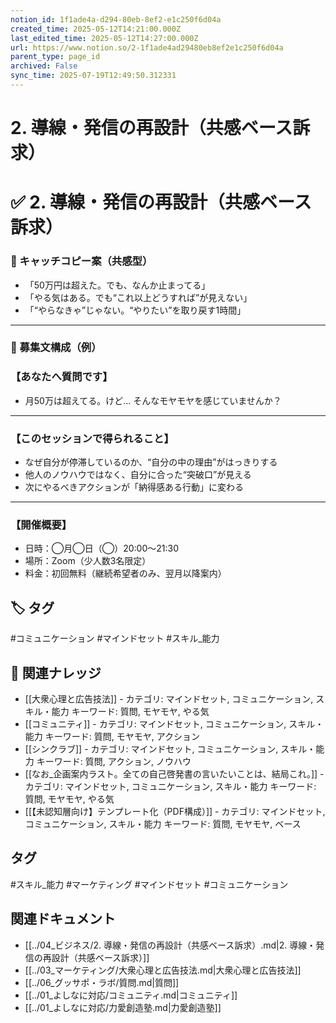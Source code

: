 ```yaml
---
notion_id: 1f1ade4a-d294-80eb-8ef2-e1c250f6d04a
created_time: 2025-05-12T14:21:00.000Z
last_edited_time: 2025-05-12T14:27:00.000Z
url: https://www.notion.so/2-1f1ade4ad29480eb8ef2e1c250f6d04a
parent_type: page_id
archived: False
sync_time: 2025-07-19T12:49:50.312331
---
```


# 2. 導線・発信の再設計（共感ベース訴求）

# ✅ 2. 導線・発信の再設計（共感ベース訴求）
### 🎯 キャッチコピー案（共感型）
- 「50万円は超えた。でも、なんか止まってる」
- 「やる気はある。でも“これ以上どうすれば”が見えない」
- 「“やらなきゃ”じゃない。“やりたい”を取り戻す1時間」
---
### 📩 募集文構成（例）
### 【あなたへ質問です】
- 月50万は超えてる。けど…
そんなモヤモヤを感じていませんか？
---
### 【このセッションで得られること】
- なぜ自分が停滞しているのか、“自分の中の理由”がはっきりする
- 他人のノウハウではなく、自分に合った“突破口”が見える
- 次にやるべきアクションが「納得感ある行動」に変わる
---
### 【開催概要】
- 日時：◯月◯日（◯）20:00〜21:30
- 場所：Zoom（少人数3名限定）
- 料金：初回無料（継続希望者のみ、翌月以降案内）

## 🏷️ タグ
#コミュニケーション #マインドセット #スキル_能力

## 🔗 関連ナレッジ
- [[大衆心理と広告技法]] - カテゴリ: マインドセット, コミュニケーション, スキル・能力 キーワード: 質問, モヤモヤ, やる気
- [[コミュニティ]] - カテゴリ: マインドセット, コミュニケーション, スキル・能力 キーワード: 質問, モヤモヤ, アクション
- [[シンクラブ]] - カテゴリ: マインドセット, コミュニケーション, スキル・能力 キーワード: 質問, アクション, ノウハウ
- [[なお_企画案内ラスト。全ての自己啓発書の言いたいことは、結局これ。]] - カテゴリ: マインドセット, コミュニケーション, スキル・能力 キーワード: 質問, モヤモヤ, やる気
- [[【未認知層向け】テンプレート化（PDF構成）]] - カテゴリ: マインドセット, コミュニケーション, スキル・能力 キーワード: 質問, モヤモヤ, ベース


## タグ

#スキル_能力 #マーケティング #マインドセット #コミュニケーション 

## 関連ドキュメント

- [[../04_ビジネス/2. 導線・発信の再設計（共感ベース訴求）.md|2. 導線・発信の再設計（共感ベース訴求）]]
- [[../03_マーケティング/大衆心理と広告技法.md|大衆心理と広告技法]]
- [[../06_グッサポ・ラボ/質問.md|質問]]
- [[../01_よしなに対応/コミュニティ.md|コミュニティ]]
- [[../01_よしなに対応/力愛創造塾.md|力愛創造塾]]
